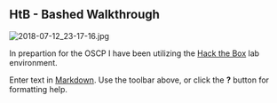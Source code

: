 ## HtB - Bashed Walkthrough

![2018-07-12_23-17-16.jpg]({{site.baseurl}}/_pages/2018-07-12_23-17-16.jpg)

In prepartion for the OSCP I have been utilizing the [Hack the Box](https://www.hackthebox.eu/home) lab environment. 

Enter text in [Markdown](http://daringfireball.net/projects/markdown/). Use the toolbar above, or click the **?** button for formatting help.
